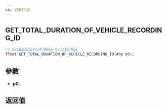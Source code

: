 ```yaml
---
ns: VEHICLE
---
```

## GET_TOTAL_DURATION_OF_VEHICLE_RECORDING_ID

```c
// 0x102D125411A7B6E6 0x7116785E
float GET_TOTAL_DURATION_OF_VEHICLE_RECORDING_ID(Any p0);
```


## 參數
* **p0**: 

## 返回值
